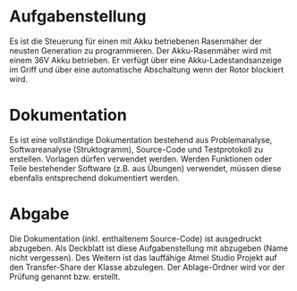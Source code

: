 # Aufgabenstellung

Es ist die Steuerung für einen mit Akku betriebenen Rasenmäher der neusten Generation zu programmieren.
Der Akku-Rasenmäher wird mit einem 36V Akku betrieben. Er verfügt über eine Akku-Ladestandsanzeige im Griff und über eine automatische Abschaltung wenn der Rotor blockiert wird.

# Dokumentation

Es ist eine vollständige Dokumentation bestehend aus Problemanalyse, Softwareanalyse (Struktogramm), Source-Code und Testprotokoll zu erstellen. Vorlagen dürfen verwendet werden.
Werden Funktionen oder Teile bestehender Software (z.B. aus Übungen) verwendet, müssen diese ebenfalls entsprechend dokumentiert werden.

# Abgabe

Die Dokumentation (inkl. enthaltenem Source-Code) ist ausgedruckt abzugeben. Als Deckblatt ist diese Aufgabenstellung mit abzugeben (Name nicht vergessen).
Des Weitern ist das lauffähige Atmel Studio Projekt auf den Transfer-Share der Klasse abzulegen. Der Ablage-Ordner wird vor der Prüfung genannt bzw. erstellt.
